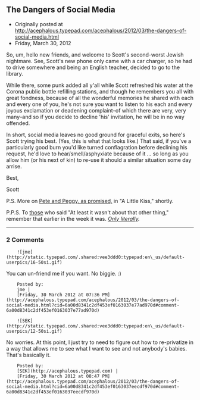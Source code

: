 ## The Dangers of Social Media

 * Originally posted at http://acephalous.typepad.com/acephalous/2012/03/the-dangers-of-social-media.html
 * Friday, March 30, 2012



So, um, hello new friends, and welcome to Scott's second-worst Jewish nightmare. See, Scott's new phone only came with a car charger, so he had to drive somewhere and being an English teacher, decided to go to the library.

While there, some punk added all y'all while Scott refreshed his water at the Corona public bottle refilling stations, and though he remembers you all with great fondness, because of all the wonderful memories he shared with each and every one of you, he's not sure you want to listen to his each and every joyous exclamation or deadening complaint–of which there are very, very many–and so if you decide to decline 'his' invitation, he will be in no way offended.  

In short, social media leaves no good ground for graceful exits, so here's Scott trying his best. (Yes, this is what that looks like.) That said, if you've a particularly good burn you'd like turned conflagration before declining his request, he'd love to hear/smell/asphyxiate because of it ... so long as you allow him (or his next of kin) to re-use it should a similar situation some day arrise.  

Best,  

Scott

P.S. More on [Pete and Peggy, as promised,](http://www.lawyersgunsmoneyblog.com/2012/03/mad-men-sally-and-don-in-a-little-kiss) in "A Little Kiss," shortly. 

P.P.S. To [those](http://academiccog.blogspot.com/) who said "At least it wasn't about that other thing," remember that earlier in the week it was. _[Only literally](http://www.facebook.com/scotterickaufman/posts/10100923874435081)._

		

* * *

### 2 Comments 

		

                
[]()

	

		![jme](http://static.typepad.com/.shared:vee3ddd0:typepad:en\_us/default-userpics/16-50si.gif)
	

	

		

You can un-friend me if you want. No biggie. :)

	

		Posted by:
		jme |
		[Friday, 30 March 2012 at 07:36 PM](http://acephalous.typepad.com/acephalous/2012/03/the-dangers-of-social-media.html?cid=6a00d8341c2df453ef0163037e77ad970d#comment-6a00d8341c2df453ef0163037e77ad970d)

[]()

	

		![SEK](http://static.typepad.com/.shared:vee3ddd0:typepad:en\_us/default-userpics/12-50si.gif)
	

	

		

No worries. At this point, I just try to need to figure out how to re-privatize in a way that allows me to see what I want to see and not anybody's babies. That's basically it.

	

		Posted by:
		[SEK](http://acephalous.typepad.com) |
		[Friday, 30 March 2012 at 08:47 PM](http://acephalous.typepad.com/acephalous/2012/03/the-dangers-of-social-media.html?cid=6a00d8341c2df453ef0163037eecdf970d#comment-6a00d8341c2df453ef0163037eecdf970d)

		

        